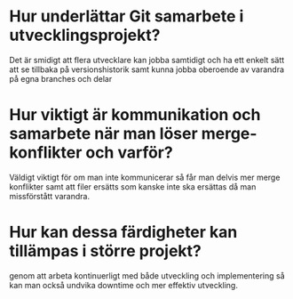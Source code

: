 # Hur underlättar Git samarbete i utvecklingsprojekt?

Det är smidigt att flera utvecklare kan jobba samtidigt och ha ett enkelt sätt att se tillbaka på versionshistorik samt kunna jobba oberoende av varandra på egna branches och delar

# Hur viktigt är kommunikation och samarbete när man löser merge-konflikter och varför?

Väldigt viktigt för om man inte kommunicerar så får man delvis mer merge konflikter samt att filer ersätts som kanske inte ska ersättas då man missförstått varandra.

# Hur kan dessa färdigheter kan tillämpas i större projekt?

genom att arbeta kontinuerligt med både utveckling och implementering så kan man också undvika downtime och mer effektiv utveckling.
